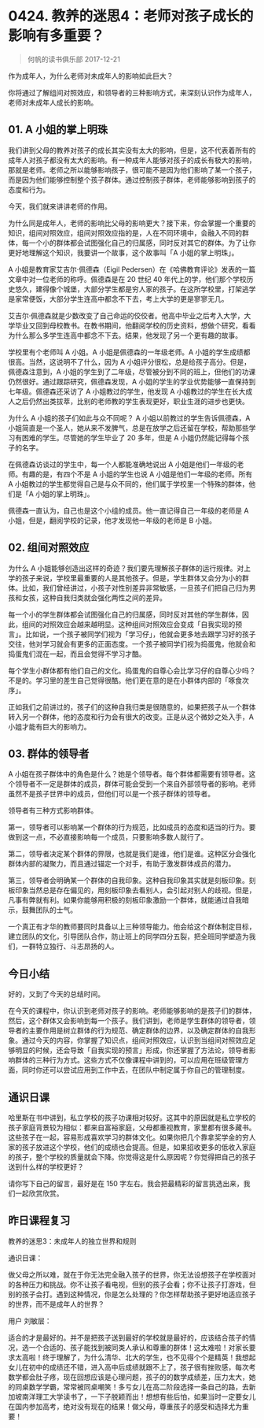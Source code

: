 # 0424. 教养的迷思4：老师对孩子成长的影响有多重要？
> 何帆的读书俱乐部
2017-12-21

作为成年人，为什么老师对未成年人的影响如此巨大？

你将通过了解组间对照效应，和领导者的三种影响方式，来深刻认识作为成年人，老师对未成年人成长的影响。

## 01. A 小姐的掌上明珠

我们讲到父母的教养对孩子的成长其实没有太大的影响，但是，这不代表着所有的成年人对孩子都没有太大的影响。有一种成年人能够对孩子的成长有极大的影响，那就是老师。老师之所以能够影响孩子，很可能不是因为他们影响了某一个孩子，而是因为他们能够控制整个孩子群体。通过控制孩子群体，老师能够影响到孩子的态度和行为。

今天，我们就来讲讲老师的作用。

为什么同是成年人，老师的影响比父母的影响更大？接下来，你会掌握一个重要的知识，组间对照效应，组间对照效应指的是，人在不同环境中，会融入不同的群体，每一个小的群体都会试图强化自己的归属感，同时反对其它的群体。为了让你更好地理解这个知识，我要讲一个故事，这个故事叫「A 小姐的掌上明珠」。

A 小姐是教育家艾吉尔·佩德森（Eigil Pedersen）在《哈佛教育评论》发表的一篇文章中对一位老师的称呼。佩德森是在 20 世纪 40 年代上的学，他们那个学校历史悠久，建得像个城堡，大部分学生都是穷人家的孩子。在这所学校里，打架逃学是家常便饭，大部分学生连高中都念不下去，考上大学的更是寥寥无几。

艾吉尔·佩德森就是少数改变了自己命运的佼佼者。他高中毕业之后考入大学，大学毕业又回到母校教书。在教书期间，他翻阅学校的历史资料，想做个研究，看看为什么那么多学生连高中都念不下去。结果，他发现了另一个更有趣的故事。

学校里有个老师叫 A 小姐。A 小姐是佩德森的一年级老师。A 小姐的学生成绩都很高。当然，这说明不了什么，因为 A 小姐评分很松，总是给孩子高分。但是，佩德森注意到，A 小姐的学生到了二年级，尽管被分到不同的班上，但他们的功课仍然很好。通过跟踪研究，佩德森发现，A 小姐的学生的学业优势能够一直保持到七年级。佩德森还采访了 A 小姐教过的学生，他发现 A 小姐教过的学生在长大成人之后仍然出类拔萃，比别的老师教的学生表现更好，职业生涯的进步也更快。

为什么 A 小姐的孩子们如此与众不同呢？ A 小姐以前教过的学生告诉佩德森，A 小姐简直是一个圣人，她从来不发脾气，总是在放学之后还留在学校，帮助那些学习有困难的学生。尽管她的学生毕业了 20 多年，但是 A 小姐仍然能记得每个孩子的名字。

在佩德森访谈过的学生中，每一个人都能准确地说出 A 小姐是他们一年级的老师。有趣的是，有四个不是 A 小姐的学生也说 A 小姐是他们一年级的老师。所有 A 小姐教过的学生都觉得自己是与众不同的，他们属于学校里一个特殊的群体，他们是「A 小姐的掌上明珠」。

佩德森一直认为，自己也是这个小组的成员。他一直记得自己一年级的老师是 A 小姐，但是，翻阅学校的记录，他才发现他一年级的老师是 B 小姐。

## 02. 组间对照效应

为什么 A 小姐能够创造出这样的奇迹？我们要先理解孩子群体的运行规律。对上学的孩子来说，学校里最重要的人是其他孩子。但是，学生群体又会分为小的群体。比如，我们曾经讲过，小孩子对性别差异非常敏感，一旦孩子们把自己归为男孩和女孩，这种自我归类就会强化两性之间的差异。

每一个小的学生群体都会试图强化自己的归属感，同时反对其他的学生群体，因此，组间的对照效应会越来越明显。这种组间对照效应会变成「自我实现的预言」。比如说，一个孩子被同学们视为「学习仔」，他就会更多地去跟学习好的孩子交往，他对学习就会有更多的正面态度。一个孩子被同学们视为捣蛋鬼，他就会和捣蛋鬼们混在一起，而且会觉得不学习才酷。

每个学生小群体都有他们自己的文化。捣蛋鬼的自尊心会比学习仔的自尊心少吗？不是的。学习里的差生自己觉得很酷。他们更在意的是在小群体内部的「啄食次序」。

正如我们之前讲过的，孩子们的这种自我归类是很随意的，如果把孩子从一个群体转入另一个群体，他的态度和行为会有很大的改变。正是从这个微妙之处入手，A小姐才能有巨大的影响力。

## 03. 群体的领导者

A 小姐在孩子群体中的角色是什么？她是个领导者。每个群体都需要有领导者。这个领导者不一定是群体的成员，群体可能会受到一个来自外部领导者的影响。老师虽然不是孩子世界中的成员，但他们可以是一个孩子群体的领导者。

领导者有三种方式影响群体。

第一，领导者可以影响某一个群体的行为规范，比如成员的态度和适当的行为。要做到这一点，不必直接影响每一个成员，只要影响多数人就行了。

第二，领导者决定某个群体的界限，也就是我们是谁，他们是谁。这种区分会强化群体内部的凝聚力，而且通过锚定一个对手，有助于激发群体成员的潜力。

第三，领导者会明确某一个群体的自我印象。这种自我印象其实就是刻板印象。刻板印象当然总是存在偏见的，用刻板印象去看别人，会引起对别人的歧视。但是，凡事有弊就有利。如果你能够用积极的刻板印象激励一个群体，就能通过自我暗示，鼓舞团队的士气。

一个真正有才华的教师要同时具备以上三种领导能力。他会给这个群体制定目标，建立团队的文化，引导团队合作，防止班上的同学四分五裂，把全班同学塑造为我们，一群特立独行、斗志昂扬的人。

## 今日小结

好的，又到了今天的总结时间。

在今天的课程中，你认识到老师对孩子的影响。老师能够影响的是孩子们的群体，然后，这个群体又会影响到每一个孩子。我们讲到，老师是学生群体的领导者，领导者的主要作用是树立群体的行为规范、确定群体的边界，以及确定群体的自我形象。通过今天的内容，你掌握了知识点，组间对照效应，认识到当组间对照效应足够明显的时候，还会导致「自我实现的预言」形成，你还掌握了方法论，领导者影响群体的三种行为方式。这些方式不仅像课程中讲到的，可以应用在班级管理方面，同时你还可以尝试应用到工作中去，在团队中制定属于你自己的管理制度。

## 通识日课

哈里斯在书中讲到，私立学校的孩子功课相对较好。这其中的原因就是私立学校的孩子家庭背景较为相似：都来自富裕家庭，父母都重视教育，家里都有很多藏书。这些孩子在一起，容易形成喜欢学习的群体文化。如果你把几个靠拿奖学金的穷人家的孩子放进这个学校，他们的成绩也会提高。但是，如果招收更多的低收入家庭的孩子，整个学校的质量就会下降。你觉得这是什么原因呢？你觉得把自己的孩子送到什么样的学校更好？

请你写下自己的留言，最好是在 150 字左右。我会把最精彩的留言挑选出来，我们一起欣赏欣赏。

## 昨日课程复习

教养的迷思3：未成年人的独立世界和规则

通识日课：

做父母之所以难，就在于你无法完全融入孩子的世界，你无法设想孩子在学校面对的各种压力和挑战。你不让孩子看电视，但别的孩子会看；你不让孩子打游戏，但别的孩子会打。遇到这种情况，你是怎么处理的？你怎样帮助孩子更好地适应孩子的世界，而不是成年人的世界？

用户 刘敏层：

适合的才是最好的。并不是把孩子送到最好的学校就是最好的，应该结合孩子的情况，选一个合适的、孩子能找到被同类人承认和尊重的群体！这太难啦！对家长要求太高啦！终于理解了，为什么清华、北大的学生，也不见得个个是精英！我想起女儿在初中的成绩还不错，进入高中后成绩就跟不上了，孩子很有挫败感，每次考数学都会肚子疼，现在回想应该是心理问题，孩子的的数学成绩差，压力太大，她的同桌数学学霸，常常被同桌嘲笑！多亏女儿在高二阶段选择一条自己的路，去新加坡南洋理工大学读书了，一下子脱颖而出！想想有些后怕，如果当时一定要女儿在国内参加高考，绝对没有现在的结果！做父母，尊重孩子的感受和选择尤为重要！


